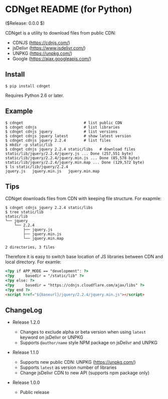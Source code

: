 <!-- -*- coding: utf-8 -*- -->

CDNget README (for Python)
==========================

($Release: 0.0.0 $)

CDNget is a utility to download files from public CDN:

* CDNJS    (https://cdnjs.com/)
* jsDelivr (https://www.jsdelivr.com/)
* UNPKG    (https://unpkg.com/)
* Google   (https://ajax.googleapis.com/)


Install
-------

    $ pip install cdnget

Requires Python 2.6 or later.


Example
-------

```terminal
$ cdnget                           # list public CDN
$ cdnget cdnjs                     # list libraries
$ cdnget cdnjs jquery              # list versions
$ cdnget cdnjs jquery latest       # show latest version
$ cdnget cdnjs jquery 2.2.4        # list files
$ mkdir -p static/lib
$ cdnget cdnjs jquery 2.2.4 static/libs   # download files
static/lib/jquery/2.2.4/jquery.js ... Done (257,551 byte)
static/lib/jquery/2.2.4/jquery.min.js ... Done (85,578 byte)
static/lib/jquery/2.2.4/jquery.min.map ... Done (129,572 byte)
$ ls static/lib/jquery/2.2.4
jquery.js	jquery.min.js	jquery.min.map
```


Tips
----

CDNget downloads files from CDN with keeping file structure.
For exapmle:

```terminal
$ cdnget cdnjs jquery 2.2.4 static/libs
$ tree static/lib
static/lib
└── jquery
    └── 2.2.4
        ├── jquery.js
        ├── jquery.min.js
        └── jquery.min.map

2 directories, 3 files
```

Therefore it is easy to switch base location of JS libraries between CDN and local directory.
For examle:

```html
<?py if APP_MODE == "development": ?>
<?py     basedir = "/static/lib" ?>
<?py else: ?>
<?py     basedir = "https://cdnjs.cloudflare.com/ajax/libs" ?>
<?py end ?>
<script href="${baseurl}/jquery/2.2.4/jquery.min.js"></script>
```


ChangeLog
---------

* Release 1.2.0
  * Changes to exclude alpha or beta version when using `latest` keyword on jsDelivr or UNPKG
  * Supports `@author/name` style NPM package on jsDelivr and UNPKG

* Release 1.1.0
  * Supports new public CDN: UNPKG (https://unpkg.com/)
  * Supports `latest` as version number of libraries
  * Change jsDelivr CDN to new API (supports npm package only)

* Release 1.0.0
  * Public release
